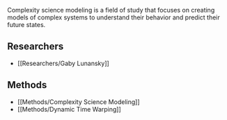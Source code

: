 
Complexity science modeling is a field of study that focuses on creating models of complex systems to understand their behavior and predict their future states.

## Researchers

  - [[Researchers/Gaby Lunansky]]
 
## Methods

  - [[Methods/Complexity Science Modeling]]
  - [[Methods/Dynamic Time Warping]]
